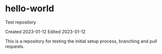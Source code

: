 # hello-world
Test repository

Created 2023-01-12
Edited 2023-01-12

This is a repository for testing the initial setup process, branching and pull requests.
